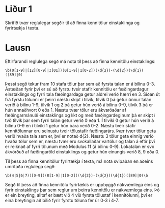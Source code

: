 # Liður 1

Skrifið tvær reglulegar segðir til að finna kennitölur einstaklinga og fyrirtækja í texta.

# Lausn

Eftirfarandi reglulega segð má nota til þess að finna kennitölu einstaklings:

    \b(0[1-9]|[12][0-9]|3[01])(0[1-9]|1[0-2])(\d{2})-(\d{2})(\d{1})([89]|0)

Þessi segð tekur fram 10 stafa tölur þar sem að fyrsta talan er á bilinu 0-3. Ástæðan fyrir því er sú að fyrstu tveir stafir kennitölu er fæðingardagur einstaklings og fyrri tala fæðingardaga getur aldrei verið hærri en 3. Síðan út frá fyrstu tölunni er þeirri næstu skipt í tilvik, tilvik 0 þá getur önnur talan verið á bilinu 1-9, tilvik 1 og 2 þá getur hún verið á bilinu 0-9, tilvik 3 þá er hún annaðhvort 0 eða 1. Næstu tvær tölur eru ákvarðaðar af fæðingarmánuði einstaklings og líkt og með fæðingardeginum þá er skipt í tvö tilvik þar sem fyrri talan getur verið 0 eða 1. Í tilviki 0 getur hún verið á bilinu 0-9 en í tilviki 1 getur hún bara verið 0-2. Næstu tveir stafir kennitölunnar eru seinustu tveir tölustafir fæðingarárs. Þær tvær tölur geta verið hvaða tala sem er, því er notað d{2}. Næstu 3 tölur geta einnig verið hvaða tölur sem er, næstu tvær eru svokallaðar vartölur og talan á eftir því er reiknað af fyrri tölunum með Modulus 11 (á bilinu 0-9). Lokatalan er svo ákvörðuð af fæðingaröld einstaklings og getur hún einungis verið 8, 9 eða 0.

Til þess að finna kennitölur fyrirtækja í texta, má nota svipaðan en aðeins umritaða reglulega segð:

    \b(4|5|6|7)([0-9])(0[1-9]|1[0-2])(\d{2})-(\d{2})(\d{1})([89]|0)\b

Segð til þess að finna kennitölu fyrirtækis er uppbyggð nákvæmlega eins og fyrir einstaklings þar sem reglur um þeirra kennitölu er nákvæmlega eins. Þó er ein breyting, alltaf er bætt við 4 við fyrsta tölustaf í kennitölunni, því er eina breytingin að bilið fyrir fyrstu töluna fer úr 0-3 í 4-7.